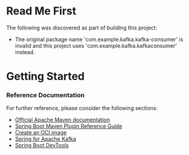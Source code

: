 # Read Me First
The following was discovered as part of building this project:

* The original package name 'com.example.kafka.kafka-consumer' is invalid and this project uses 'com.example.kafka.kafkaconsumer' instead.

# Getting Started

### Reference Documentation
For further reference, please consider the following sections:

* [Official Apache Maven documentation](https://maven.apache.org/guides/index.html)
* [Spring Boot Maven Plugin Reference Guide](https://docs.spring.io/spring-boot/docs/2.6.3/maven-plugin/reference/html/)
* [Create an OCI image](https://docs.spring.io/spring-boot/docs/2.6.3/maven-plugin/reference/html/#build-image)
* [Spring for Apache Kafka](https://docs.spring.io/spring-boot/docs/2.6.3/reference/htmlsingle/#boot-features-kafka)
* [Spring Boot DevTools](https://docs.spring.io/spring-boot/docs/2.6.3/reference/htmlsingle/#using-boot-devtools)

